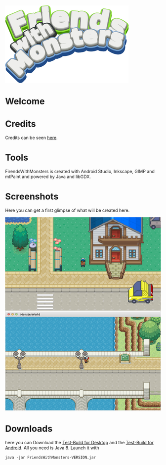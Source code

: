 ![alt text](./Artwork/logo.png "Logo")

# Welcome

# Credits
Credits can be seen [here](./Documents/CREDITS.md).

# Tools
FirendsWithMonsters is created with Android Studio, Inkscape, GIMP and
mtPaint and powered by Java and libGDX.

# Screenshots
Here you can get a first glimpse of what will be created here.

![alt text](./Documents/Screenshots/preview1.png "First Preview")
![alt text](./Documents/Screenshots/preview2.png "Second Preview")

# Downloads
here you can Download the [Test-Build for Desktop](./Builds/Testing/Desktop/FriendsWithMonsters-DEBUG-0.0.0.4.jar)
and the [Test-Build for Android](./Builds/Testing/Android/FriendsWithMonsters-DEBUG-0.0.0.4.apk).
All you need is Java 8. Launch it with 

```
java -jar FriendsWithMonsters-VERSION.jar
```